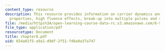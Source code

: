 ```yaml
---
content_type: resource
description: This resource provides information on carrier dynamics and saturation
  properties, high fluence effects, break-up into multiple pulses and summary.
file: /media/https%3A/open-learning-course-data-rc.s3.amazonaws.com/6-977-ultrafast-optics-spring-2005/654a01f5a9a1d9df2f51fd6a9a37a747_chapter8.pdf
file_type: application/pdf
resourcetype: Document
title: chapter8.pdf
uid: 654a01f5-a9a1-d9df-2f51-fd6a9a37a747
---
```

